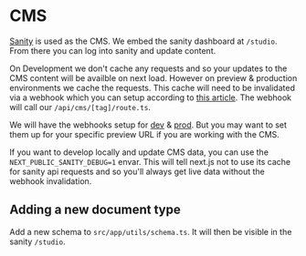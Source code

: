 # CMS

[Sanity](https://www.sanity.io) is used as the CMS. We embed the sanity dashboard at `/studio`.  From there you can log into sanity and update content. 

On Development we don't cache any requests and so your updates to the CMS content will be availble on next load. However on preview & production environments we cache the requests. This cache will need to be invalidated via a webhook which you can setup according to [this article](https://www.stackfive.io/work/nextjs/how-to-use-on-demand-isr-with-next-js-and-sanity). The webhook will call our `/api/cms/[tag]/route.ts`.

We will have the webhooks setup for [dev](https://nebula-git-dev-pixelynx.vercel.app) & [prod](http://play.korus.co). But you may want to set them up for your specific preview URL if you are working with the CMS.

If you want to develop locally and update CMS data, you can use the `NEXT_PUBLIC_SANITY_DEBUG=1` envar. This will tell next.js not to use its cache for sanity api requests and so you'll always get live data without the webhook invalidation.

## Adding a new document type

Add a new schema to `src/app/utils/schema.ts`. It will then be visible in the sanity `/studio`.

